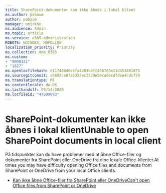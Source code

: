 ```yaml
---
title: SharePoint-dokumenter kan ikke åbnes i lokal klient
ms.author: pebaum
author: pebaum
manager: mnirkhe
ms.audience: Admin
ms.topic: article
ms.service: o365-administration
ROBOTS: NOINDEX, NOFOLLOW
localization_priority: Priority
ms.collection: Adm_O365
ms.custom:
- "9000131"
- "1827"
ms.openlocfilehash: d11746b40e1fa4403bbfc45b760e21d453881d75
ms.sourcegitcommit: c6692ce0fa1358ec3529e59ca0ecdfdea4cdc759
ms.translationtype: MT
ms.contentlocale: da-DK
ms.lasthandoff: 09/14/2020
ms.locfileid: "47699693"
---
```

# <a name="unable-to-open-sharepoint-documents-in-local-client"></a><span data-ttu-id="d6c29-102">SharePoint-dokumenter kan ikke åbnes i lokal klient</span><span class="sxs-lookup"><span data-stu-id="d6c29-102">Unable to open SharePoint documents in local client</span></span>

<span data-ttu-id="d6c29-103">På tidspunkter kan du have problemer med at åbne Office-filer og dokumenter fra SharePoint eller OneDrive fra dine lokale Office-klienter.</span><span class="sxs-lookup"><span data-stu-id="d6c29-103">At times you may have difficulty opening Office files and documents from SharePoint or OneDrive from your local Office clients.</span></span>

- [<span data-ttu-id="d6c29-104">Kan ikke åbne Office-filer fra SharePoint eller OneDrive</span><span class="sxs-lookup"><span data-stu-id="d6c29-104">Can't open Office files from SharePoint or OneDrive</span></span>](https://docs.microsoft.com/sharepoint/troubleshoot/administration/cant-open-office-files)
